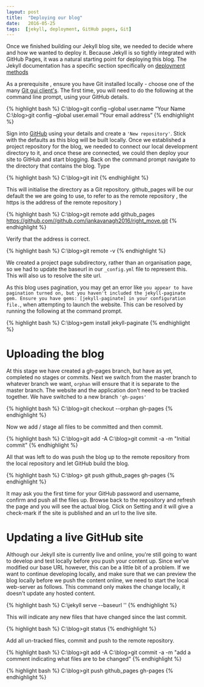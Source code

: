 ```yaml
---
layout: post
title:  "Deploying our blog"
date:   2016-05-25
tags:  [jekyll, deployment, GitHub pages, Git]
---
```

Once we finished building our Jekyll blog site, we needed to decide where and how we wanted to deploy it.
Because Jekyll is so tightly integrated with GitHub Pages, it was a natural starting point for deploying this blog.
The Jekyll documentation has a specific section specifically on [deployment methods](http://jekyllrb.com/docs/deployment-methods/ "deployment methods")

As a prerequisite , ensure you have Git installed locally - choose one of the many [Git gui client's](https://git-scm.com/downloads/guis).
The first time, you will need to do the following at the command line prompt, using your GitHub details.

{% highlight bash %}
C:\blog>git config –global user.name “Your Name
C:\blog>git config –global user.email “Your email address”
{% endhighlight %}

Sign into [GitHub](https://github.com/) using your details and create a `'New repository'`.
Stick with the defaults as this blog will be built locally.
Once we established a project repository for the blog, we needed to connect our local development directory to it,
and once these are connected, we could then deploy your site to GitHub and start blogging.
Back on the command prompt navigate to the directory that contains the blog. Type

{% highlight bash %}
C:\blog>git init
{% endhighlight %}

This will initialise the directory as a Git repository.
github_pages will be our default the we are going to use, to refer to as the remote repository , the https is the address of the remote repository )

{% highlight bash %}
C:\blog>git remote add github_pages https://github.com//github.com/iankavanagh2016/right_move.git
{% endhighlight %}

Verify that the address is correct.

{% highlight bash %}
C:\blog>git remote -v
{% endhighlight %}

We created a project page subdirectory, rather than an organisation page,  so we had to update the baseurl in our `_config.yml` file to represent this.
This will also us to resolve the site url.

As this blog uses pagination, you may get an error like
`you appear to have pagination turned on, but you haven't included the jekyll-paginate gem. Ensure you have gems: [jekyll-paginate] in your configuration file.`, when attempting to launch the website.
This can be resolved by running the following at the command prompt.

{% highlight bash %}
C:\blog>gem install jekyll-paginate
{% endhighlight %}


# Uploading the  blog

At this stage we have created a gh-pages branch, but have as yet, completed no stages or commits. Next we switch from the master branch to
whatever branch we want, `orphan` will ensure that it is separate to the master branch.
The website and the application don't need to be tracked together. We have switched to a new branch `'gh-pages'`

{% highlight bash %}
C:\blog>git checkout --orphan gh-pages
{% endhighlight %}

Now we add / stage all files to be committed and then commit.

{% highlight bash %}
C:\blog>git add -A
C:\blog>git commit -a -m "Initial commit"
{% endhighlight %}

All that was left to do was push the blog up to the remote repository from the local repository and let GitHub build the blog.

{% highlight bash %}
C:\blog> git push github_pages gh-pages
{% endhighlight %}

It may ask you the first time for your GitHub password and username, confirm and push all the files up.
Browse back to the repository and refresh the page and you will see the actual blog.
Click on Setting and it will give a check-mark if the site is published and an url to the live site.

# Updating a live GitHub site

Although our Jekyll site is currently live and online, you're still going to want to develop and test locally before you push your content up.
Since we've modified our base URL however, this can be a little bit of a problem.
If we want to continue developing locally, and make sure that we can preview the blog locally before we push the content online,
we need to start the local web-server as follows. This command only makes the change locally, it doesn't update any hosted content.

{% highlight bash %}
C:\jekyll serve --baseurl ''
{% endhighlight %}

This will indicate any new files that have changed since the last commit.

{% highlight bash %}
C:\blog>git status
{% endhighlight %}

Add all un-tracked files, commit and push to the remote repository.

{% highlight bash %}
C:\blog>git add -A
C:\blog>git commit -a -m "add a comment indicating what files are to be changed"
{% endhighlight %}


{% highlight bash %}
C:\blog>git push github_pages gh-pages
{% endhighlight %}